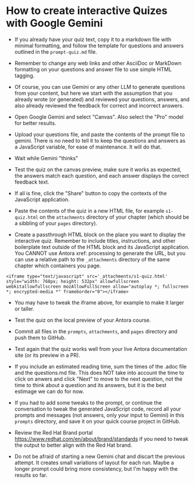 # How to create interactive Quizes with Google Gemini

* If you already have your quiz text, copy it to a markdown file with minimal formatting, and follow the template for questions and answers outlined in the `prompt-quiz.md` file.

* Remember to change any web links and other AsciiDoc or MarkDown formatting on your questions and answer file to use simple HTML tagging.

* Of course, you can use Gemini or any other LLM to generate questions from your content, but here we start with the assumption that you already wrote (or generated) and reviewed your questions, answers, and also already reviewed the feedback for correct and incorrect answers.

* Open Google Gemini and select "Canvas". Also select the "Pro" model for better results.

* Upload your questions file, and paste the contents of the prompt file to gemini. There is no need to tell it to keep the questions and answers as a JavaScript variable, for ease of maintenance. It will do that.

* Wait while Gemini "thinks"

* Test the quiz on the canvas preview, make sure it works as expected, the answers match each question, and each answer displays the correct feedback text.

* If all is fine, click the "Share" button to copy the contexts of the JavaScript application.

* Paste the contents of the quiz in a new HTML file, for example `s1-quiz.html` on the `attachments` directory of your chapter (which should be a sibbling of your `pages` directory).

* Create a passthrough HTML block on the place you want to display the interactive quiz. Remember to include titles, instructions, and other boilerplate text outside of the HTML block and its JavaScript application. You CANNOT use Antora xref: processing to generate the URL, but you can use a relative path to the `_attachments` directory of the same chapter which containers you page.

````
<iframe type="text/javascript" src='_attachments/s1-quiz.html' style="width: 768px; height: 532px" allowfullscreen webkitallowfullscreen mozAllowFullScreen allow="autoplay *; fullscreen *; encrypted-media *" frameborder="0"></iframe>
````

* You may have to tweak the iframe above, for example to make it larger or taller.

* Test the quiz on the local preview of your Antora course.

* Commit all files in the `prompts`, `attachments`, and `pages` directory and push them to GitHub.

* Test again that the quiz works well from your live Antora documentation site (or its preview in a PR).

* If you include an estimated reading time, sum the times of the .adoc file and the questions.md file. This does NOT take into account the time to click on anwers and click "Next" to move to the next question, not the time to think about a question and its answers, but it is the best estimage we can do for now.

* If you had to add some tweaks to the prompt, or continue the conversation to tweak the generated JavaScript code, record all your prompts and messages (not answers, only your input to Gemini) in this `prompts` directory, and save it on your quick course project in GitHub.

* Review the Red Hat Brand portal https://www.redhat.com/en/about/brand/standards if you need to tweak the output to better align with the Red Hat brand.

* Do not be afraid of starting a new Gemini chat and discart the previous attempt. It creates small variations of layout for each run. Maybe a longer prompt could bring more consistency, but I'm happy with the results so far.